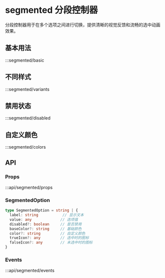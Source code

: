 # segmented 分段控制器

分段控制器用于在多个选项之间进行切换，提供清晰的视觉反馈和流畅的选中动画效果。

## 基本用法
:::segmented/basic

## 不同样式
:::segmented/variants

## 禁用状态
:::segmented/disabled

## 自定义颜色
:::segmented/colors

## API

### Props
:::api/segmented/props

### SegmentedOption

```ts
type SegmentedOption = string | {
  label: string           // 显示文本
  value: any             // 选项值
  disabled?: boolean     // 是否禁用
  baseColor?: string     // 基础颜色
  color?: string         // 自定义颜色
  trueIcon?: any         // 选中时的图标
  falseIcon?: any        // 未选中时的图标
}
```

### Events
:::api/segmented/events